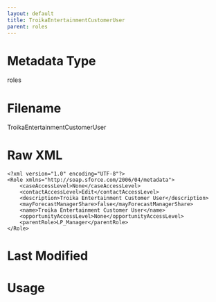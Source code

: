 ```yaml
---
layout: default
title: TroikaEntertainmentCustomerUser
parent: roles
---
```

# Metadata Type
roles


# Filename 
TroikaEntertainmentCustomerUser


# Raw XML
```
<?xml version="1.0" encoding="UTF-8"?>
<Role xmlns="http://soap.sforce.com/2006/04/metadata">
    <caseAccessLevel>None</caseAccessLevel>
    <contactAccessLevel>Edit</contactAccessLevel>
    <description>Troika Entertainment Customer User</description>
    <mayForecastManagerShare>false</mayForecastManagerShare>
    <name>Troika Entertainment Customer User</name>
    <opportunityAccessLevel>None</opportunityAccessLevel>
    <parentRole>LP_Manager</parentRole>
</Role>
```


# Last Modified


# Usage
